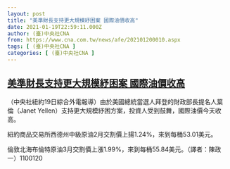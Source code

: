 ```yaml
---
layout: post
title: "美準財長支持更大規模紓困案 國際油價收高"
date: 2021-01-19T22:59:11.000Z
author: (臺)中央社CNA
from: https://www.cna.com.tw/news/afe/202101200010.aspx
tags: [ (臺)中央社CNA ]
categories: [ (臺)中央社CNA ]
---
```

<!--1611097151000-->
[美準財長支持更大規模紓困案 國際油價收高](https://www.cna.com.tw/news/afe/202101200010.aspx)
------

<div>
<div></div><div class="paragraph"><p>（中央社紐約19日綜合外電報導）由於美國總統當選人拜登的財政部長提名人葉倫（Janet Yellen）支持更大規模紓困方案，投資人受到鼓舞，國際油價今天收高。</p><p>紐約商品交易所西德州中級原油2月交割價上揚1.24%，來到每桶53.01美元。</p><p>倫敦北海布倫特原油3月交割價上漲1.99%，來到每桶55.84美元。（譯者：陳政一）1100120</p></div>
</div>

